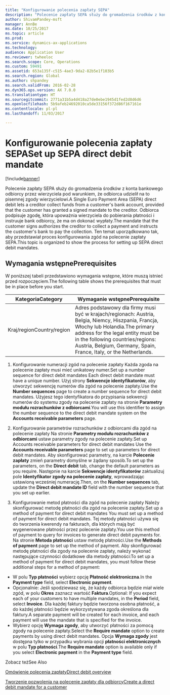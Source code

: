 ```yaml
---
title: "Konfigurowanie polecenia zapłaty SEPA"
description: "Polecenie zapłaty SEPA służy do gromadzenia środków z konta bankowego odbiorcy przez wierzyciela pod warunkiem, że odbiorca udzielił na to pisemnej zgody wierzycielowi."
author: ShivamPandey-msft
manager: AnnBe
ms.date: 10/25/2017
ms.topic: article
ms.prod: 
ms.service: dynamics-ax-applications
ms.technology: 
audience: Application User
ms.reviewer: twheeloc
ms.search.scope: Core, Operations
ms.custom: 59491
ms.assetid: 653a135f-c515-4ae3-9da2-82b5e1f103b5
ms.search.region: Global
ms.author: shpandey
ms.search.validFrom: 2016-02-28
ms.dyn365.ops.version: AX 7.0.0
ms.translationtype: HT
ms.sourcegitcommit: 2771a31b5a4d418a27de0ebe1945d1fed2d8d6d6
ms.openlocfilehash: 5b9afeb24692010ca5de33156f372d86f167161e
ms.contentlocale: pl-pl
ms.lasthandoff: 11/03/2017

---
```


# <a name="set-up-sepa-direct-debit-mandate"></a><span data-ttu-id="30e16-103">Konfigurowanie polecenia zapłaty SEPA</span><span class="sxs-lookup"><span data-stu-id="30e16-103">Set up SEPA direct debit mandate</span></span>

[!include[banner](../includes/banner.md)]


<span data-ttu-id="30e16-104">Polecenie zapłaty SEPA służy do gromadzenia środków z konta bankowego odbiorcy przez wierzyciela pod warunkiem, że odbiorca udzielił na to pisemnej zgody wierzycielowi.</span><span class="sxs-lookup"><span data-stu-id="30e16-104">A Single Euro Payment Area (SEPA) direct debit lets a creditor collect funds from a customer's bank account, provided that the customer has granted a signed mandate to the creditor.</span></span> <span data-ttu-id="30e16-105">Odbiorca podpisuje zgodę, która upoważnia wierzyciela do pobierania płatności i instruuje bank odbiorcy, że ma on dokonać wypłaty.</span><span class="sxs-lookup"><span data-stu-id="30e16-105">The mandate that the customer signs authorizes the creditor to collect a payment and instructs the customer's bank to pay the collection.</span></span> <span data-ttu-id="30e16-106">Ten temat uporządkowano tak, aby przedstawiał proces konfigurowania zgód na polecenie zapłaty SEPA.</span><span class="sxs-lookup"><span data-stu-id="30e16-106">This topic is organized to show the process for setting up SEPA direct debit mandates.</span></span>

## <a name="prerequisites"></a><span data-ttu-id="30e16-107">Wymagania wstępne</span><span class="sxs-lookup"><span data-stu-id="30e16-107">Prerequisites</span></span>
<span data-ttu-id="30e16-108">W poniższej tabeli przedstawiono wymagania wstępne, które muszą istnieć przed rozpoczęciem.</span><span class="sxs-lookup"><span data-stu-id="30e16-108">The following table shows the prerequisites that must be in place before you start.</span></span>

| <span data-ttu-id="30e16-109">Kategoria</span><span class="sxs-lookup"><span data-stu-id="30e16-109">Category</span></span>       | <span data-ttu-id="30e16-110">Wymaganie wstępne</span><span class="sxs-lookup"><span data-stu-id="30e16-110">Prerequisite</span></span>                                                                                                                                              |
|----------------|-----------------------------------------------------------------------------------------------------------------------------------------------------------|
| <span data-ttu-id="30e16-111">Kraj/region</span><span class="sxs-lookup"><span data-stu-id="30e16-111">Country/region</span></span> | <span data-ttu-id="30e16-112">Adres podstawowy dla firmy musi być w krajach/regionach: Austria, Belgia, Niemcy, Hiszpania, Francja, Włochy lub Holandia.</span><span class="sxs-lookup"><span data-stu-id="30e16-112">The primary address for the legal entity must be in the following countries/regions: Austria, Belgium, Germany, Spain, France, Italy, or the Netherlands.</span></span> |

1. <span data-ttu-id="30e16-113">Konfigurowanie numeracji zgód na polecenie zapłaty Każda zgoda na polecenie zapłaty musi mieć unikatowy numer.</span><span class="sxs-lookup"><span data-stu-id="30e16-113">Set up a number sequence for direct debit mandates Each direct debit mandate must have a unique number.</span></span> <span data-ttu-id="30e16-114">Użyj strony **Sekwencje identyfikatorów**, aby utworzyć sekwencję numerów dla zgód na polecenie zapłaty.</span><span class="sxs-lookup"><span data-stu-id="30e16-114">Use the **Number sequences** page to create a number sequence for direct debit mandates.</span></span> <span data-ttu-id="30e16-115">Użyjesz tego identyfikatora do przypisania sekwencji numerów do systemu zgody na polecenie zapłaty na stronie **Parametry modułu rozrachunków z odbiorcami**.</span><span class="sxs-lookup"><span data-stu-id="30e16-115">You will use this identifier to assign the number sequence to the direct debit mandate system on the **Accounts receivable parameters** page.</span></span>

2. <span data-ttu-id="30e16-116">Konfigurowanie parametrów rozrachunków z odbiorcami dla zgód na polecenie zapłaty Na stronie **Parametry modułu rozrachunków z odbiorcami** ustaw parametry zgody na polecenie zapłaty.</span><span class="sxs-lookup"><span data-stu-id="30e16-116">Set up Accounts receivable parameters for direct debit mandates Use the **Accounts receivable parameters** page to set up parameters for direct debit mandates.</span></span> <span data-ttu-id="30e16-117">Aby skonfigurować parametry, na karcie **Polecenie zapłaty** zmień parametry domyślne w żądany sposób.</span><span class="sxs-lookup"><span data-stu-id="30e16-117">To set up the parameters, on the **Direct debit** tab, change the default parameters as you require.</span></span> <span data-ttu-id="30e16-118">Następnie na karcie **Sekwencje identyfikatorów** zaktualizuj pole **Identyfikator zgody na polecenie zapłaty**, wprowadzając ustawioną wcześniej numerację.</span><span class="sxs-lookup"><span data-stu-id="30e16-118">Then, on the **Number sequences** tab, update the **Direct debit mandate ID** field with the number sequence that you set up earlier.</span></span>

3. <span data-ttu-id="30e16-119">Konfigurowanie metod płatności dla zgód na polecenie zapłaty Należy skonfigurować metodę płatności dla zgód na polecenie zapłaty.</span><span class="sxs-lookup"><span data-stu-id="30e16-119">Set up a method of payment for direct debit mandates You must set up a method of payment for direct debit mandates.</span></span> <span data-ttu-id="30e16-120">Tej metody płatności używa się do tworzenia kwerendy na fakturach, dla których mają być wygenerowane płatności przez polecenie zapłaty.</span><span class="sxs-lookup"><span data-stu-id="30e16-120">You use this method of payment to query for invoices to generate direct debit payments for.</span></span> <span data-ttu-id="30e16-121">Na stronie **Metoda płatności** ustaw metodę płatności.</span><span class="sxs-lookup"><span data-stu-id="30e16-121">Use the **Methods of payment** page to set up the method of payment.</span></span> <span data-ttu-id="30e16-122">Aby skonfigurować metodę płatności dla zgody na polecenie zapłaty, należy wykonać następujące czynności dodatkowe dla metody płatności:</span><span class="sxs-lookup"><span data-stu-id="30e16-122">To set up a method of payment for direct debit mandates, you must follow these additional steps for a method of payment:</span></span>

-   <span data-ttu-id="30e16-123">W polu **Typ płatności** wybierz opcję **Płatność elektroniczna**.</span><span class="sxs-lookup"><span data-stu-id="30e16-123">In the **Payment type** field, select **Electronic payment**.</span></span>
-   <span data-ttu-id="30e16-124">Opcjonalnie: Jeśli spodziewasz się, że każdy odbiorca będzie miał wiele zgód, w polu **Okres** zaznacz wartość **Faktura**.</span><span class="sxs-lookup"><span data-stu-id="30e16-124">Optional: If you expect each of your customers to have multiple mandates, in the **Period** field, select **Invoice**.</span></span> <span data-ttu-id="30e16-125">Dla każdej faktury będzie tworzona osobna płatność, a do każdej płatności będzie wykorzystywana zgoda określona dla faktury.</span><span class="sxs-lookup"><span data-stu-id="30e16-125">A separate payment will be created for each invoice, and each payment will use the mandate that is specified for the invoice.</span></span>
-   <span data-ttu-id="30e16-126">Wybierz opcję **Wymaga zgody**, aby utworzyć płatności za pomocą zgody na polecenie zapłaty.</span><span class="sxs-lookup"><span data-stu-id="30e16-126">Select the **Require mandate** option to create payments by using direct debit mandates.</span></span> <span data-ttu-id="30e16-127">Opcja **Wymaga zgody** jest dostępna tylko w przypadku wybrania opcji **płatności elektronicznych** w polu **Typ płatności**.</span><span class="sxs-lookup"><span data-stu-id="30e16-127">The **Require mandate** option is available only if you select **Electronic payment** in the **Payment type** field.</span></span>

<span data-ttu-id="30e16-128">Zobacz też</span><span class="sxs-lookup"><span data-stu-id="30e16-128">See Also</span></span>

[<span data-ttu-id="30e16-129">Omówienie polecenia zapłaty</span><span class="sxs-lookup"><span data-stu-id="30e16-129">Direct debit overview</span></span>](sepa-direct-debit-overview.md) 

[<span data-ttu-id="30e16-130">Tworzenie pozwolenia na polecenie zapłaty dla odbiorcy</span><span class="sxs-lookup"><span data-stu-id="30e16-130">Create a direct debit mandate for a customer</span></span>](tasks/create-direct-debit-mandate-customer.md) 


